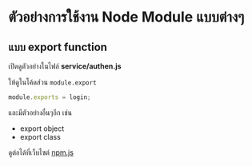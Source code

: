 # ตัวอย่างการใช้งาน Node Module แบบต่างๆ

## แบบ export function 

เปิดดูตัวอย่างในไฟล์ **service/authen.js**

ให้ดูในโค้ดส่วน `module.export`

```js
module.exports = login;
```

และมีตัวอย่างอื่นๆอีก เช่น 
- export object
- export class

ดูต่อได้ที่เว็บไซต์ [npm.js](http://npmjs.com)